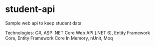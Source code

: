 # student-api

Sample web api to keep student data

Technologies: C#, ASP .NET Core Web API (.NET 6), Entity Framework Core, Entity Framework Core In Memory, nUnit, Moq

